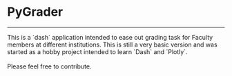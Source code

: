 # **PyGrader**
<HR>
This is a `dash` application intended to ease out grading task for Faculty members at different institutions. This is still a very basic version and was started as a hobby project intended to learn `Dash` and `Plotly`.

<BR>
<BR>
Please feel free to contribute.
